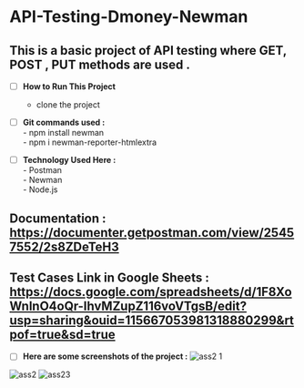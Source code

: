 # API-Testing-Dmoney-Newman
##  This is a basic project of API testing where GET, POST , PUT methods are used .


- [ ] <b>How to Run This Project </b><br>
     - clone the project <br>
     
- [ ] <b>Git commands used :</b> <br>
      -  npm install newman <br>
      -  npm i newman-reporter-htmlextra <br>
                 
- [ ] <b>Technology Used Here :</b><br>
                - Postman<br>
                - Newman<br>
                - Node.js <br>
          
## <b>Documentation :</b> https://documenter.getpostman.com/view/25457552/2s8ZDeTeH3

## <b>Test Cases Link in Google Sheets : </b> https://docs.google.com/spreadsheets/d/1F8XoWnlnO4oQr-IhvMZupZ116voVTgsB/edit?usp=sharing&ouid=115667053981318880299&rtpof=true&sd=true

- [ ] <b>Here are some screenshots of the project :</b>
![ass2 1](https://user-images.githubusercontent.com/85759553/215075760-b7373e02-81ed-4c91-851a-3accbaecb59e.PNG)

![ass2](https://user-images.githubusercontent.com/85759553/215075777-5a551325-a18a-4345-a7e1-8b61b1685742.PNG)
![ass23](https://user-images.githubusercontent.com/85759553/215078676-b7a49742-c517-4553-84d1-f89e7bcd3fdd.PNG)
